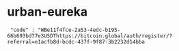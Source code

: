# urban-eureka
     "code" : "WBe11f4fce-2a53-4edc-b195-66b693bd77e3USDThttps://bitcoin.global/auth/register/?referral=e1acfb8d-bcdc-437f-9f87-3b2232d14bba
